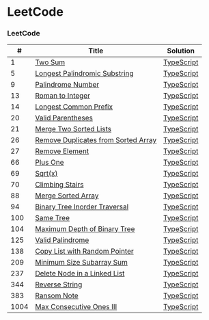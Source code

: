 LeetCode
========

### LeetCode
| # | Title | Solution |
|---| ----- | -------- |
|1|[Two Sum](https://leetcode.com/problems/two-sum/)|[TypeScript](../master/1-two-sum.ts)|
|5|[Longest Palindromic Substring](https://leetcode.com/problems/longest-palindromic-substring/)|[TypeScript](../master/5-longest-palindromic-substring.ts)|
|9|[Palindrome Number](https://leetcode.com/problems/palindrome-number/)|[TypeScript](../master/9-palindrome-number.ts)|
|13|[Roman to Integer](https://leetcode.com/problems/roman-to-integer/)|[TypeScript](../master/13-roman-to-Integer.ts)|
|14|[Longest Common Prefix](https://leetcode.com/problems/longest-common-prefix/)|[TypeScript](../master/14-longest-common-prefix.ts)|
|20|[Valid Parentheses](https://leetcode.com/problems/valid-parentheses/)|[TypeScript](../master/20-valid-parentheses.ts)|
|21|[Merge Two Sorted Lists](https://leetcode.com/problems/merge-two-sorted-lists/)|[TypeScript](../master/21-merge-two-sorted-lists.ts)|
|26|[Remove Duplicates from Sorted Array](https://leetcode.com/problems/remove-duplicates-from-sorted-array/)|[TypeScript](../master/26-remove-duplicates-from-sorted-array.ts)|
|27|[Remove Element](https://leetcode.com/problems/remove-element/description/)|[TypeScript](../master/27-remove-element.ts)|
|66|[Plus One](https://leetcode.com/problems/plus-one/submissions/)|[TypeScript](../master/66-plus-one.ts)|
|69|[Sqrt(x)](https://leetcode.com/problems/sqrtx/)|[TypeScript](../master/69-sqrtx.ts)|
|70|[Climbing Stairs](https://leetcode.com/problems/climbing-stairs/)|[TypeScript](../master/70-climbing-stairs.ts)|
|88|[Merge Sorted Array](https://leetcode.com/problems/merge-sorted-array/)|[TypeScript](../master/88-merge-sorted-array.ts)|
|94|[Binary Tree Inorder Traversal](https://leetcode.com/problems/binary-tree-inorder-traversal/)|[TypeScript](../master/94-binary-tree-inorder-traversal.ts)|
|100|[Same Tree](https://leetcode.com/problems/same-tree/)|[TypeScript](../master/100-same-tree.ts)|
|104|[Maximum Depth of Binary Tree](https://leetcode.com/problems/maximum-depth-of-binary-tree/)|[TypeScript](../master/104-maximum-depth-of-binary-tree.ts)|
|125|[Valid Palindrome](https://leetcode.com/problems/valid-palindrome/description/)|[TypeScript](../master/125-valid-palindrome.ts)|
|138|[Copy List with Random Pointer](https://leetcode.com/problems/copy-list-with-random-pointer/)|[TypeScript](../master/138-copy-list-with-random-pointer.ts)|
|209|[Minimum Size Subarray Sum](https://leetcode.com/problems/minimum-size-subarray-sum/)|[TypeScript](../master/209-minimum-size-subarray-sum.ts)|
|237|[Delete Node in a Linked List](https://leetcode.com/problems/delete-node-in-a-linked-list/)|[TypeScript](../master/237-delete-node-in-a-linked-list.ts)|
|344|[Reverse String](https://leetcode.com/problems/reverse-string/)|[TypeScript](../master/344-reverse-string.ts)|
|383|[Ransom Note](https://leetcode.com/problems/ransom-note/)|[TypeScript](../master/383-ransom-note.ts)|
|1004|[Max Consecutive Ones III](https://leetcode.com/problems/max-consecutive-ones-iii/)|[TypeScript](../master/1004-max-consecutive-ones-iii.ts)|
